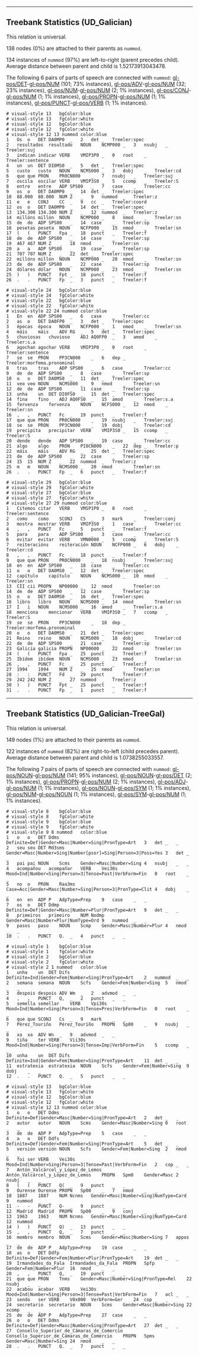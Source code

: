 

--------------------------------------------------------------------------------

## Treebank Statistics (UD_Galician)

This relation is universal.

138 nodes (0%) are attached to their parents as `nummod`.

134 instances of `nummod` (97%) are left-to-right (parent precedes child).
Average distance between parent and child is 1.52173913043478.

The following 6 pairs of parts of speech are connected with `nummod`: [gl-pos/DET]()-[gl-pos/NUM]() (101; 73% instances), [gl-pos/ADV]()-[gl-pos/NUM]() (32; 23% instances), [gl-pos/NUM]()-[gl-pos/NUM]() (2; 1% instances), [gl-pos/CONJ]()-[gl-pos/NUM]() (1; 1% instances), [gl-pos/PROPN]()-[gl-pos/NUM]() (1; 1% instances), [gl-pos/PUNCT]()-[gl-pos/VERB]() (1; 1% instances).


~~~ conllu
# visual-style 13	bgColor:blue
# visual-style 13	fgColor:white
# visual-style 12	bgColor:blue
# visual-style 12	fgColor:white
# visual-style 12 13 nummod	color:blue
1	Os	o	DET	DA0MP0	_	2	det	_	Treeler:spec
2	resultados	resultado	NOUN	NCMP000	_	3	nsubj	_	Treeler:suj
3	indican	indicar	VERB	VMIP3P0	_	0	root	_	Treeler:sentence
4	un	un	DET	DI0MS0	_	5	det	_	Treeler:spec
5	custo	custo	NOUN	NCMS000	_	3	dobj	_	Treeler:cd
6	que	que	PRON	PR0CN000	_	7	nsubj	_	Treeler:suj
7	oscila	oscilar	VERB	VMIP3S0	_	5	ccomp	_	Treeler:S
8	entre	entre	ADP	SPS00	_	7	case	_	Treeler:cc
9	os	o	DET	DA0MP0	_	14	det	_	Treeler:spec
10	88.000	88.000	NUM	Z	_	9	nummod	_	Treeler:z
11	e	e	CONJ	CC	_	9	cc	_	Treeler:coord
12	os	o	DET	DA0MP0	_	14	det	_	Treeler:spec
13	134.300	134.300	NUM	Z	_	12	nummod	_	Treeler:z
14	millóns	millón	NOUN	NCMP000	_	8	nmod	_	Treeler:sn
15	de	de	ADP	SPS00	_	14	case	_	Treeler:sp
16	pesetas	peseta	NOUN	NCFP000	_	15	nmod	_	Treeler:sn
17	(	(	PUNCT	Fpa	_	18	punct	_	Treeler:f
18	de	de	ADP	SPS00	_	14	case	_	Treeler:sp
19	467	467	NUM	Z	_	18	nmod	_	Treeler:sn
20	a	a	ADP	SPS00	_	19	case	_	Treeler:sp
21	707	707	NUM	Z	_	22	det	_	Treeler:spec
22	millóns	millón	NOUN	NCMP000	_	20	nmod	_	Treeler:sn
23	de	de	ADP	SPS00	_	22	case	_	Treeler:sp
24	dólares	dólar	NOUN	NCMP000	_	23	nmod	_	Treeler:sn
25	)	)	PUNCT	Fpt	_	18	punct	_	Treeler:f
26	.	.	PUNCT	Fp	_	3	punct	_	Treeler:f

~~~


~~~ conllu
# visual-style 24	bgColor:blue
# visual-style 24	fgColor:white
# visual-style 22	bgColor:blue
# visual-style 22	fgColor:white
# visual-style 22 24 nummod	color:blue
1	En	en	ADP	SPS00	_	6	case	_	Treeler:cc
2	as	o	DET	DA0FP0	_	3	det	_	Treeler:spec
3	épocas	época	NOUN	NCFP000	_	1	nmod	_	Treeler:sn
4	máis	máis	ADV	RG	_	5	det	_	Treeler:spec
5	chuviosas	chuvioso	ADJ	AQ0FP0	_	3	amod	_	Treeler:s.a
6	agochan	agochar	VERB	VMIP3P0	_	0	root	_	Treeler:sentence
7	se	se	PRON	PP3CN000	_	6	dep	_	Treeler:morfema.pronominal
8	tras	tras	ADP	SPS00	_	6	case	_	Treeler:cc
9	de	de	ADP	SPS00	_	8	case	_	Treeler:sp
10	o	o	DET	DA0MS0	_	11	det	_	Treeler:spec
11	veo	veo	NOUN	NCMS000	_	9	nmod	_	Treeler:sn
12	de	de	ADP	SPS00	_	11	case	_	Treeler:sp
13	unha	un	DET	DI0FS0	_	15	det	_	Treeler:spec
14	fina	fino	ADJ	AQ0FS0	_	15	amod	_	Treeler:s.a
15	fervenza	fervenza	NOUN	NCFS000	_	12	nmod	_	Treeler:sn
16	,	,	PUNCT	Fc	_	19	punct	_	Treeler:f
17	que	que	PRON	PR0CN000	_	19	nsubj	_	Treeler:suj
18	se	se	PRON	PP3CN000	_	19	dobj	_	Treeler:cd
19	precipita	precipitar	VERB	VMIP3S0	_	15	ccomp	_	Treeler:S
20	dende	dende	ADP	SPS00	_	19	case	_	Treeler:cc
21	algo	algo	PRON	PI0CN000	_	22	dep	_	Treeler:p
22	máis	máis	ADV	RG	_	25	det	_	Treeler:spec
23	de	de	ADP	SPS00	_	22	case	_	Treeler:sp
24	15	15	NUM	Z	_	22	nummod	_	Treeler:z
25	m	m	NOUN	NCMS000	_	20	nmod	_	Treeler:sn
26	.	.	PUNCT	Fp	_	6	punct	_	Treeler:f

~~~


~~~ conllu
# visual-style 29	bgColor:blue
# visual-style 29	fgColor:white
# visual-style 27	bgColor:blue
# visual-style 27	fgColor:white
# visual-style 27 29 nummod	color:blue
1	Citemos	citar	VERB	VMSP1P0	_	0	root	_	Treeler:sentence
2	como	como	SCONJ	CS	_	3	mark	_	Treeler:conj
3	mostra	mostrar	VERB	VMIP3S0	_	1	case	_	Treeler:cc
4	,	,	PUNCT	Fc	_	5	punct	_	Treeler:f
5	para	para	ADP	SPS00	_	3	case	_	Treeler:cc
6	evitar	evitar	VERB	VMN0000	_	5	ccomp	_	Treeler:S
7	reiteracións	reiteración	NOUN	NCFP000	_	6	dobj	_	Treeler:cd
8	,	,	PUNCT	Fc	_	18	punct	_	Treeler:f
9	que	que	PRON	PR0CN000	_	18	nsubj	_	Treeler:suj
10	en	en	ADP	SPS00	_	18	case	_	Treeler:cc
11	o	o	DET	DA0MS0	_	12	det	_	Treeler:spec
12	capítulo	capítulo	NOUN	NCMS000	_	10	nmod	_	Treeler:sn
13	CII	cii	PROPN	NP00000	_	12	nmod	_	Treeler:sn
14	de	de	ADP	SPS00	_	12	case	_	Treeler:sp
15	o	o	DET	DA0MS0	_	16	det	_	Treeler:spec
16	libro	libro	NOUN	NCMS000	_	14	nmod	_	Treeler:sn
17	I	i	NOUN	NCMS000	_	16	amod	_	Treeler:s.a
18	menciona	mencionar	VERB	VMIP3S0	_	7	ccomp	_	Treeler:S
19	se	se	PRON	PP3CN000	_	18	dep	_	Treeler:morfema.pronominal
20	o	o	DET	DA0MS0	_	21	det	_	Treeler:spec
21	Reino	reino	NOUN	NCMS000	_	18	dobj	_	Treeler:cd
22	de	de	ADP	SPS00	_	21	case	_	Treeler:sp
23	Galicia	galicia	PROPN	NP00000	_	22	nmod	_	Treeler:sn
24	(	(	PUNCT	Fpa	_	25	punct	_	Treeler:f
25	Ibídem	ibídem	NOUN	NCMS000	_	23	nmod	_	Treeler:sn
26	,	,	PUNCT	Fc	_	25	punct	_	Treeler:f
27	1994	1994	NUM	Z	_	25	nmod	_	Treeler:sn
28	:	:	PUNCT	Fd	_	29	punct	_	Treeler:f
29	242	242	NUM	Z	_	27	nummod	_	Treeler:z
30	)	)	PUNCT	Fpt	_	25	punct	_	Treeler:f
31	.	.	PUNCT	Fp	_	1	punct	_	Treeler:f

~~~




--------------------------------------------------------------------------------

## Treebank Statistics (UD_Galician-TreeGal)

This relation is universal.

149 nodes (1%) are attached to their parents as `nummod`.

122 instances of `nummod` (82%) are right-to-left (child precedes parent).
Average distance between parent and child is 1.0738255033557.

The following 7 pairs of parts of speech are connected with `nummod`: [gl-pos/NOUN]()-[gl-pos/NUM]() (141; 95% instances), [gl-pos/NOUN]()-[gl-pos/DET]() (2; 1% instances), [gl-pos/PROPN]()-[gl-pos/NUM]() (2; 1% instances), [gl-pos/ADJ]()-[gl-pos/NUM]() (1; 1% instances), [gl-pos/NOUN]()-[gl-pos/SYM]() (1; 1% instances), [gl-pos/NUM]()-[gl-pos/NOUN]() (1; 1% instances), [gl-pos/SYM]()-[gl-pos/NUM]() (1; 1% instances).


~~~ conllu
# visual-style 8	bgColor:blue
# visual-style 8	fgColor:white
# visual-style 9	bgColor:blue
# visual-style 9	fgColor:white
# visual-style 9 8 nummod	color:blue
1	o	o	DET	Ddms	Definite=Def|Gender=Masc|Number=Sing|PronType=Art	3	det	_	_
2	seu	seu	DET	Md3sms	Gender=Masc|Number=Sing|Number[psor]=Sing|Person=3|Poss=Yes	3	det	_	_
3	pai	pai	NOUN	Scms	Gender=Masc|Number=Sing	4	nsubj	_	_
4	acompañou	acompañar	VERB	Vei30s	Mood=Ind|Number=Sing|Person=3|Tense=Past|VerbForm=Fin	0	root	_	_
5	no	o	PRON	Raa3ms	Case=Acc|Gender=Masc|Number=Sing|Person=3|PronType=Clit	4	dobj	_	_
6	en	en	ADP	P	AdpType=Prep	9	case	_	_
7	os	o	DET	Ddmp	Definite=Def|Gender=Masc|Number=Plur|PronType=Art	9	det	_	_
8	primeiros	primeiro	NUM	Nodmp	Gender=Masc|Number=Plur|NumType=Ord	9	nummod	_	_
9	pasos	paso	NOUN	Scmp	Gender=Masc|Number=Plur	4	nmod	_	_
10	.	.	PUNCT	Q.	_	4	punct	_	_

~~~


~~~ conllu
# visual-style 1	bgColor:blue
# visual-style 1	fgColor:white
# visual-style 2	bgColor:blue
# visual-style 2	fgColor:white
# visual-style 2 1 nummod	color:blue
1	unha	un	DET	Difs	Definite=Ind|Gender=Fem|Number=Sing|PronType=Art	2	nummod	_	_
2	semana	semana	NOUN	Scfs	Gender=Fem|Number=Sing	5	nmod	_	_
3	despois	despois	ADV	Wm	_	2	advmod	_	_
4	,	,	PUNCT	Q,	_	2	punct	_	_
5	semella	semellar	VERB	Vpi30s	Mood=Ind|Number=Sing|Person=3|Tense=Pres|VerbForm=Fin	0	root	_	_
6	que	que	SCONJ	Cs	_	9	mark	_	_
7	Pérez_Touriño	Pérez_Touriño	PROPN	Sp00	_	9	nsubj	_	_
8	xa	xa	ADV	Wn	_	9	advmod	_	_
9	tiña	ter	VERB	Vii30s	Mood=Ind|Number=Sing|Person=3|Tense=Imp|VerbForm=Fin	5	ccomp	_	_
10	unha	un	DET	Difs	Definite=Ind|Gender=Fem|Number=Sing|PronType=Art	11	det	_	_
11	estratexia	estratexia	NOUN	Scfs	Gender=Fem|Number=Sing	9	dobj	_	_
12	.	.	PUNCT	Q.	_	5	punct	_	_

~~~


~~~ conllu
# visual-style 13	bgColor:blue
# visual-style 13	fgColor:white
# visual-style 12	bgColor:blue
# visual-style 12	fgColor:white
# visual-style 12 13 nummod	color:blue
1	o	o	DET	Ddms	Definite=Def|Gender=Masc|Number=Sing|PronType=Art	2	det	_	_
2	autor	autor	NOUN	Scms	Gender=Masc|Number=Sing	0	root	_	_
3	de	de	ADP	P	AdpType=Prep	5	case	_	_
4	a	o	DET	Ddfs	Definite=Def|Gender=Fem|Number=Sing|PronType=Art	5	det	_	_
5	versión	versión	NOUN	Scfs	Gender=Fem|Number=Sing	2	nmod	_	_
6	foi	ser	VERB	Vei30s	Mood=Ind|Number=Sing|Person=3|Tense=Past|VerbForm=Fin	2	cop	_	_
7	Antón_Valcárcel_y_López_de_Lemos	Antón_Valcárcel_y_López_de_Lemos	PROPN	Spm0	Gender=Masc	2	nsubj	_	_
8	(	(	PUNCT	Q(	_	9	punct	_	_
9	Ourense	Ourense	PROPN	Sp00	_	7	nmod	_	_
10	1887	1887	NUM	Ncnms	Gender=Masc|Number=Sing|NumType=Card	9	nummod	_	_
11	-	-	PUNCT	Q-	_	9	punct	_	_
12	Madrid	Madrid	PROPN	Sp00	_	9	conj	_	_
13	1963	1963	NUM	Ncnms	Gender=Masc|Number=Sing|NumType=Card	12	nummod	_	_
14	)	)	PUNCT	Q)	_	13	punct	_	_
15	,	,	PUNCT	Q,	_	7	punct	_	_
16	membro	membro	NOUN	Scms	Gender=Masc|Number=Sing	7	appos	_	_
17	de	de	ADP	P	AdpType=Prep	19	case	_	_
18	as	o	DET	Ddfp	Definite=Def|Gender=Fem|Number=Plur|PronType=Art	19	det	_	_
19	Irmandades_da_Fala	Irmandades_da_Fala	PROPN	Spfp	Gender=Fem|Number=Plur	16	nmod	_	_
20	,	,	PUNCT	Q,	_	19	punct	_	_
21	que	que	PRON	Tnms	Gender=Masc|Number=Sing|PronType=Rel	22	nsubj	_	_
22	acabou	acabar	VERB	Vei30s	Mood=Ind|Number=Sing|Person=3|Tense=Past|VerbForm=Fin	7	acl	_	_
23	sendo	ser	VERB	V0x000	VerbForm=Ger	24	cop	_	_
24	secretario	secretario	NOUN	Scms	Gender=Masc|Number=Sing	22	xcomp	_	_
25	de	de	ADP	P	AdpType=Prep	27	case	_	_
26	o	o	DET	Ddms	Definite=Def|Gender=Masc|Number=Sing|PronType=Art	27	det	_	_
27	Consello_Superior_de_Cámaras_de_Comercio	Consello_Superior_de_Cámaras_de_Comercio	PROPN	Spms	Gender=Masc|Number=Sing	24	nmod	_	_
28	.	.	PUNCT	Q.	_	7	punct	_	_

~~~


